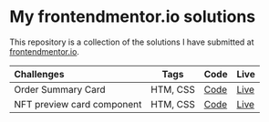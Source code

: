 # My frontendmentor.io solutions

This repository is a collection of the solutions I have submitted at [frontendmentor.io](https://www.frontendmentor.io/profile/aramatsolrac).


| Challenges  |  Tags | Code | Live |
|:-------------|---|---|---|
|Order Summary Card | HTM, CSS  | [Code](https://github.com/aramatsolrac/frontendmentor.io/tree/main/order-summary-card)|[Live](https://aramatsolrac.github.io/frontendmentor.io/order-summary-card/) |
|NFT preview card component | HTM, CSS  | [Code](https://github.com/aramatsolrac/frontendmentor.io/tree/main/nft-preview-card-component)|[Live](https://aramatsolrac.github.io/frontendmentor.io/nft-preview-card-component/) |
